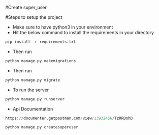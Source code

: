 #Create super_user

#Steps to setup the project

- Make sure to have python3 in your environment
- Hit the below command to install the requirements in your directory 
```python
pip install -r requirements.txt 
```
- Then run 
```python
python manage.py makemigrations
```
- Then run
```python
python manage.py migrate
```
- To run the server
```python
python manage.py runserver
```

- Api Documentation 
```python
https://documenter.getpostman.com/view/13932456/TzRRDohD
```

```python
python manage.py createsuperuser
```
